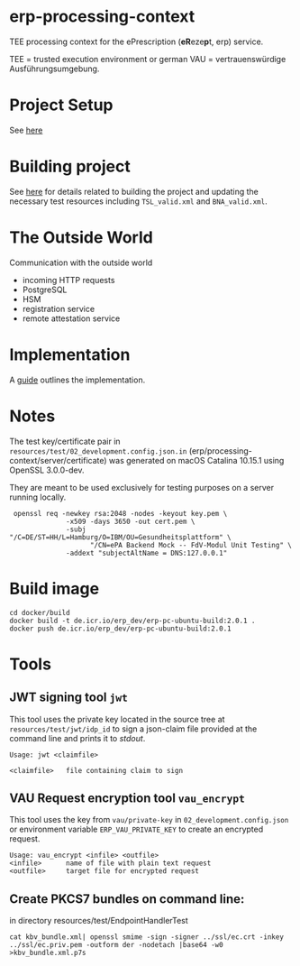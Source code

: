 # erp-processing-context
TEE processing context for the ePrescription (**eR**eze**p**t, erp) service.

TEE = trusted execution environment or german VAU = vertrauenswürdige Ausführungsumgebung.

# Project Setup

See [here](doc/ProjectSetup.md)

# Building project

See [here](doc/Building.md) for details related to building the project and updating the necessary test resources including `TSL_valid.xml` and `BNA_valid.xml`.

# The Outside World
Communication with the outside world
- incoming HTTP requests
- PostgreSQL
- HSM
- registration service
- remote attestation service

# Implementation
A [guide](doc/GuideToImplementation.md) outlines the implementation.

# Notes
The test key/certificate pair in `resources/test/02_development.config.json.in` (erp/processing-context/server/certificate)
was generated on macOS Catalina 10.15.1 using OpenSSL 3.0.0-dev.

They are meant to be used exclusively for testing purposes on a server running locally.

```shell
 openssl req -newkey rsa:2048 -nodes -keyout key.pem \
              -x509 -days 3650 -out cert.pem \
              -subj "/C=DE/ST=HH/L=Hamburg/O=IBM/OU=Gesundheitsplattform" \
                    "/CN=ePA Backend Mock -- FdV-Modul Unit Testing" \
              -addext "subjectAltName = DNS:127.0.0.1"
 ```

# Build image
```$xslt
cd docker/build
docker build -t de.icr.io/erp_dev/erp-pc-ubuntu-build:2.0.1 .
docker push de.icr.io/erp_dev/erp-pc-ubuntu-build:2.0.1
```

# Tools
## JWT signing tool `jwt`

This tool uses the private key located in the source tree at `resources/test/jwt/idp_id` to sign a json-claim file
provided at the command line and prints it to _stdout_.  

```
Usage: jwt <claimfile>

<claimfile>   file containing claim to sign
```

## VAU Request encryption tool `vau_encrypt`
This tool uses the key from `vau/private-key` in `02_development.config.json` or environment variable `ERP_VAU_PRIVATE_KEY`
to create an encrypted request.

```
Usage: vau_encrypt <infile> <outfile>
<infile>      name of file with plain text request
<outfile>     target file for encrypted request
```

## Create PKCS7 bundles on command line:
in directory resources/test/EndpointHandlerTest
```
cat kbv_bundle.xml| openssl smime -sign -signer ../ssl/ec.crt -inkey ../ssl/ec.priv.pem -outform der -nodetach |base64 -w0  >kbv_bundle.xml.p7s
```
